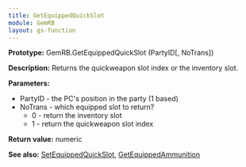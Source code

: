 ```yaml
---
title: GetEquippedQuickSlot
module: GemRB
layout: gs-function
---
```


**Prototype:** GemRB.GetEquippedQuickSlot (PartyID[, NoTrans])

**Description:** Returns the quickweapon slot index or the inventory slot.

**Parameters:**
  * PartyID - the PC's position in the party (1 based)
  * NoTrans - which equipped slot to return?
    * 0 - return the inventory slot
    * 1 - return the quickweapon slot index

**Return value:** numeric

**See also:** [SetEquippedQuickSlot](SetEquippedQuickSlot.md), [GetEquippedAmmunition](GetEquippedAmmunition.md)

